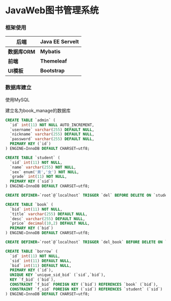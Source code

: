 # JavaWeb图书管理系统

### 框架使用

| **后端**      | **Java EE Servelt** |
| ------------- | ------------------- |
| **数据库ORM** | **Mybatis**         |
| **前端**      | **Themeleaf**       |
| **UI模板**    | **Bootstrap**       |

### 数据库建立

使用MySQL

建立名为book_manage的数据库

```sql
CREATE TABLE `admin` (
  `id` int(11) NOT NULL AUTO_INCREMENT,
  `username` varchar(255) DEFAULT NULL,
  `nickname` varchar(255) DEFAULT NULL,
  `password` varchar(255) DEFAULT NULL,
  PRIMARY KEY (`id`)
) ENGINE=InnoDB DEFAULT CHARSET=utf8;

CREATE TABLE `student` (
  `sid` int(11) NOT NULL,
  `name` varchar(255) NOT NULL,
  `sex` enum('男','女') NOT NULL,
  `grade` int(11) NOT NULL,
  PRIMARY KEY (`sid`)
) ENGINE=InnoDB DEFAULT CHARSET=utf8;

CREATE DEFINER=`root`@`localhost` TRIGGER `del` BEFORE DELETE ON `student` FOR EACH ROW DELETE FROM borrow WHERE sid = old.sid;

CREATE TABLE `book` (
  `bid` int(11) NOT NULL,
  `title` varchar(255) DEFAULT NULL,
  `desc` varchar(255) DEFAULT NULL,
  `price` decimal(10,2) DEFAULT NULL,
  PRIMARY KEY (`bid`)
) ENGINE=InnoDB DEFAULT CHARSET=utf8;

CREATE DEFINER=`root`@`localhost` TRIGGER `del_book` BEFORE DELETE ON `book` FOR EACH ROW DELETE FROM borrow WHERE bid =old.bid;

CREATE TABLE `borrow` (
  `id` int(11) NOT NULL,
  `sid` int(11) DEFAULT NULL,
  `bid` int(11) DEFAULT NULL,
  PRIMARY KEY (`id`),
  UNIQUE KEY `unique_sid_bid` (`sid`,`bid`),
  KEY `f_bid` (`bid`),
  CONSTRAINT `f_bid` FOREIGN KEY (`bid`) REFERENCES `book` (`bid`),
  CONSTRAINT `f_sid` FOREIGN KEY (`sid`) REFERENCES `student` (`sid`)
) ENGINE=InnoDB DEFAULT CHARSET=utf8;
```

